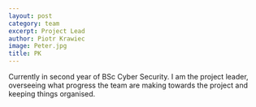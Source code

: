 ```yaml
---
layout: post
category: team
excerpt: Project Lead
author: Piotr Krawiec
image: Peter.jpg
title: PK
---
```


Currently in second year of BSc Cyber Security. I am the project leader, overseeing what progress the team are making towards the project and keeping things organised.

